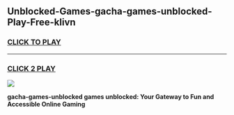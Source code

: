 
## Unblocked-Games-gacha-games-unblocked-Play-Free-klivn
<h3>
<a href="https://premium76.site?title=gacha-games-unblocked&ref=10A">CLICK TO PLAY</a></h3>
<hr>

<h3>
<a href="https://premium76.site?title=gacha-games-unblocked&ref=10A">CLICK 2 PLAY</a>
  
</h3>

<a href="https://premium76.site?title=gacha-games-unblocked&ref=10A"><img src="https://clearcache.store/games.png"></a>


**gacha-games-unblocked games unblocked: Your Gateway to Fun and Accessible Online Gaming**
